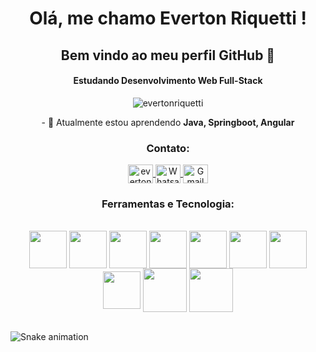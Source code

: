 <h1 align="center">Olá, me chamo Everton Riquetti !</h1> 
<h2 align="center">Bem vindo ao meu perfil GitHub 👋</h2>
<h4 align="center">Estudando Desenvolvimento Web Full-Stack</h4>

<p align="center"> <img src="https://komarev.com/ghpvc/?username=evertonriquetti&label=Profile%20views&color=0e75b6&style=flat" alt="evertonriquetti" /> </p>

<p align="center">- 🌱 Atualmente estou aprendendo <b>Java, Springboot, Angular</b></p>

<h3 align="center">Contato:</h3>
<div align="center">
<a href="https://linkedin.com/in/everton-dos-santos-riquetti" target="blank">
     <img align="center" src="https://raw.githubusercontent.com/rahuldkjain/github-profile-readme-generator/master/src/images/icons/Social/linked-in-alt.svg"        alt="everton-dos-santos-riquetti" height="30" width="40" />
</a>
<a target="_blank" href="https://api.whatsapp.com/send?phone=5514991964009">
  <img align="center" alt="Whatsapp" height="30" width="40" src="https://cdn.cdnlogo.com/logos/w/29/whatsapp-icon.svg" />
</a>
<a target="_blank" href="mailto:everton.riquetti@gmail.com">
  <img align="center" alt="Gmail" height="30" width="40" src="https://cdn.cdnlogo.com/logos/g/24/gmail-icon.svg" />
</a>
</div>

<h3 align="center">Ferramentas e Tecnologia:</h3>
<div align="center"><br>
<img align="center" src="https://cdn.jsdelivr.net/gh/devicons/devicon/icons/java/java-original-wordmark.svg" width="60" height="60"/>
<img align="center" src="https://cdn.jsdelivr.net/gh/devicons/devicon/icons/spring/spring-original-wordmark.svg" width="60" height="60" />
<img align="center" src="https://cdn.jsdelivr.net/gh/devicons/devicon/icons/html5/html5-original.svg" width="60" height="60" />
<img align="center" src="https://cdn.jsdelivr.net/gh/devicons/devicon/icons/javascript/javascript-original.svg" width="60" height="60" />
<img align="center" src="https://cdn.jsdelivr.net/gh/devicons/devicon/icons/css3/css3-original.svg" width="60" height="60" />
<img align="center" src="https://cdn.jsdelivr.net/gh/devicons/devicon/icons/angularjs/angularjs-original.svg" width="60" height="60" />
<img align="center" src="https://cdn.jsdelivr.net/gh/devicons/devicon/icons/php/php-original.svg" width="60" height="60"/>
<img align="center" src="https://cdn.jsdelivr.net/gh/devicons/devicon/icons/csharp/csharp-original.svg" width="60" height="60" />
<img align="center" src="https://cdn.jsdelivr.net/gh/devicons/devicon/icons/mysql/mysql-original-wordmark.svg" width="70" height="70"/>
<img align="center" src="https://cdn.jsdelivr.net/gh/devicons/devicon/icons/microsoftsqlserver/microsoftsqlserver-plain-wordmark.svg" width="70" height="70" />
</div>
<br>

 ![Snake animation](https://github.com/evertonriquetti/evertonriquetti/blob/output/github-contribution-grid-snake.svg)



